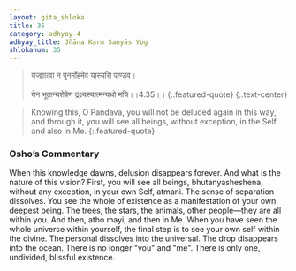 ```yaml
---
layout: gita_shloka
title: 35
category: adhyay-4
adhyay_title: Jñāna Karm Sanyās Yog
shlokanum: 35
---
```


> यज्ज्ञात्वा न पुनर्मोहमेवं यास्यसि पाण्डव।<br><br>येन भूतान्यशेषेण द्रक्ष्यस्यात्मन्यथो मयि।।4.35।।
{:.featured-quote}
{:.text-center}

> Knowing this, O Pandava, you will not be deluded again in this way, and through it, you will see all beings, without exception, in the Self and also in Me.
{:.featured-quote}

### Osho’s Commentary
When this knowledge dawns, delusion disappears forever. And what is the nature of this vision?
First, you will see all beings, bhutanyasheshena, without any exception, in your own Self, atmani. The sense of separation dissolves. You see the whole of existence as a manifestation of your own deepest being. The trees, the stars, the animals, other people—they are all within you.
And then, atho mayi, and then in Me. When you have seen the whole universe within yourself, the final step is to see your own self within the divine. The personal dissolves into the universal. The drop disappears into the ocean. There is no longer "you" and "me". There is only one, undivided, blissful existence.

